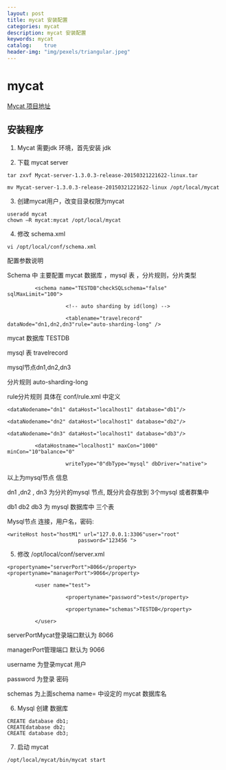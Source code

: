 ```yaml
---
layout: post
title: mycat 安装配置
categories: mycat
description: mycat 安装配置
keywords: mycat
catalog:    true
header-img: "img/pexels/triangular.jpeg"
---
```



# mycat 


[Mycat 项目地址][1]

## 安装程序

1. Mycat 需要jdk 环境，首先安装 jdk


2. 下载 mycat server

```
tar zxvf Mycat-server-1.3.0.3-release-20150321221622-linux.tar

mv Mycat-server-1.3.0.3-release-20150321221622-linux /opt/local/mycat
```

3. 创建mycat用户，改变目录权限为mycat


```
useradd mycat
chown –R mycat:mycat /opt/local/mycat
```

4. 修改 schema.xml

```
vi /opt/local/conf/schema.xml
```
 

配置参数说明

Schema 中 主要配置 mycat 数据库 ，mysql 表 ，分片规则，分片类型
```
         <schema name="TESTDB"checkSQLschema="false" sqlMaxLimit="100">

                   <!-- auto sharding by id(long) -->

                   <tablename="travelrecord" dataNode="dn1,dn2,dn3"rule="auto-sharding-long" />
```
 

mycat 数据库 TESTDB

mysql 表 travelrecord

mysql节点dn1,dn2,dn3 

分片规则  auto-sharding-long

rule分片规则 具体在 conf/rule.xml 中定义

 
```
<dataNodename="dn1" dataHost="localhost1" database="db1"/>

<dataNodename="dn2" dataHost="localhost1" database="db2"/>

<dataNodename="dn3" dataHost="localhost1" database="db3"/>

         <dataHostname="localhost1" maxCon="1000" minCon="10"balance="0"

                   writeType="0"dbType="mysql" dbDriver="native">
```
 
以上为mysql节点 信息 

dn1 ,dn2 , dn3 为分片的mysql 节点, 既分片会存放到 3个mysql 或者群集中

db1   db2   db3 为 mysql 数据库中 三个表

 
Mysql节点 连接，用户名，密码:

```
<writeHost host="hostM1" url="127.0.0.1:3306"user="root"
                       password="123456 ">

``` 


5. 修改  /opt/local/conf/server.xml

```
<propertyname="serverPort">8066</property> <propertyname="managerPort">9066</property>

         <user name="test">

                   <propertyname="password">test</property>

                   <propertyname="schemas">TESTDB</property>

         </user>
```

serverPortMycat登录端口默认为 8066    

managerPort管理端口 默认为 9066

username 为登录mycat 用户

password 为登录 密码

schemas 为上面schema name= 中设定的 mycat 数据库名

 



6. Mysql 创建 数据库

```
CREATE database db1;
CREATEdatabase db2;
CREATE database db3;
```
 

 
7. 启动 mycat

```
/opt/local/mycat/bin/mycat start
```
 


  [1]: https://github.com/MyCATApache/Mycat-download